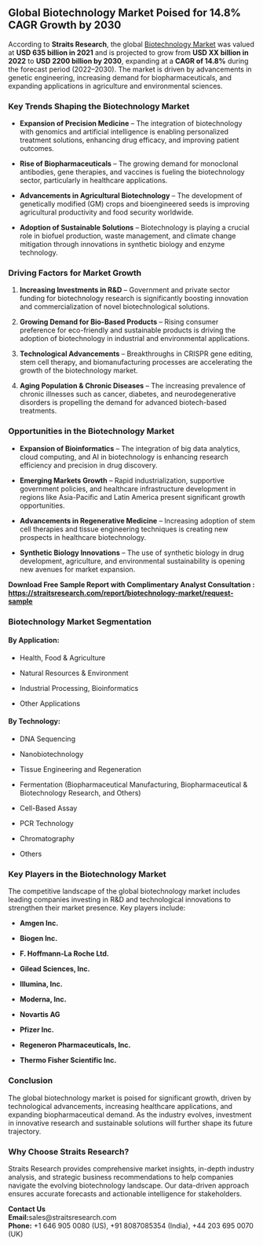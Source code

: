 <h2 data-pm-slice="">Global Biotechnology Market Poised for 14.8% CAGR Growth by 2030</h2>
<p data-pm-slice="">According to <strong>Straits Research</strong>, the global <a href="https://straitsresearch.com/report/biotechnology-market">Biotechnology Market</a> was valued at <strong>USD 635 billion in 2021</strong> and is projected to grow from <strong>USD XX billion in 2022</strong> to <strong>USD 2200 billion by 2030</strong>, expanding at a <strong>CAGR of 14.8%</strong> during the forecast period (2022&ndash;2030). The market is driven by advancements in genetic engineering, increasing demand for biopharmaceuticals, and expanding applications in agriculture and environmental sciences.</p>
<h3><strong>Key Trends Shaping the Biotechnology Market</strong></h3>
<ul data-spread="">
<li>
<p><strong>Expansion of Precision Medicine</strong> &ndash; The integration of biotechnology with genomics and artificial intelligence is enabling personalized treatment solutions, enhancing drug efficacy, and improving patient outcomes.</p>
</li>
<li>
<p><strong>Rise of Biopharmaceuticals</strong> &ndash; The growing demand for monoclonal antibodies, gene therapies, and vaccines is fueling the biotechnology sector, particularly in healthcare applications.</p>
</li>
<li>
<p><strong>Advancements in Agricultural Biotechnology</strong> &ndash; The development of genetically modified (GM) crops and bioengineered seeds is improving agricultural productivity and food security worldwide.</p>
</li>
<li>
<p><strong>Adoption of Sustainable Solutions</strong> &ndash; Biotechnology is playing a crucial role in biofuel production, waste management, and climate change mitigation through innovations in synthetic biology and enzyme technology.</p>
</li>
</ul>
<h3><strong>Driving Factors for Market Growth</strong></h3>
<ol start="" data-spread="">
<li>
<p><strong>Increasing Investments in R&amp;D</strong> &ndash; Government and private sector funding for biotechnology research is significantly boosting innovation and commercialization of novel biotechnological solutions.</p>
</li>
<li>
<p><strong>Growing Demand for Bio-Based Products</strong> &ndash; Rising consumer preference for eco-friendly and sustainable products is driving the adoption of biotechnology in industrial and environmental applications.</p>
</li>
<li>
<p><strong>Technological Advancements</strong> &ndash; Breakthroughs in CRISPR gene editing, stem cell therapy, and biomanufacturing processes are accelerating the growth of the biotechnology market.</p>
</li>
<li>
<p><strong>Aging Population &amp; Chronic Diseases</strong> &ndash; The increasing prevalence of chronic illnesses such as cancer, diabetes, and neurodegenerative disorders is propelling the demand for advanced biotech-based treatments.</p>
</li>
</ol>
<h3><strong>Opportunities in the Biotechnology Market</strong></h3>
<ul data-spread="">
<li>
<p><strong>Expansion of Bioinformatics</strong> &ndash; The integration of big data analytics, cloud computing, and AI in biotechnology is enhancing research efficiency and precision in drug discovery.</p>
</li>
<li>
<p><strong>Emerging Markets Growth</strong> &ndash; Rapid industrialization, supportive government policies, and healthcare infrastructure development in regions like Asia-Pacific and Latin America present significant growth opportunities.</p>
</li>
<li>
<p><strong>Advancements in Regenerative Medicine</strong> &ndash; Increasing adoption of stem cell therapies and tissue engineering techniques is creating new prospects in healthcare biotechnology.</p>
</li>
<li>
<p><strong>Synthetic Biology Innovations</strong> &ndash; The use of synthetic biology in drug development, agriculture, and environmental sustainability is opening new avenues for market expansion.</p>
</li>
</ul>
<p><strong>Download Free Sample Report with&nbsp;Complimentary Analyst Consultation : <a href="https://straitsresearch.com/report/biotechnology-market/request-sample">https://straitsresearch.com/report/biotechnology-market/request-sample</a><br /></strong></p>
<h3><strong>Biotechnology Market Segmentation</strong></h3>
<h4><strong>By Application:</strong></h4>
<ul data-spread="">
<li>
<p>Health, Food &amp; Agriculture</p>
</li>
<li>
<p>Natural Resources &amp; Environment</p>
</li>
<li>
<p>Industrial Processing, Bioinformatics</p>
</li>
<li>
<p>Other Applications</p>
</li>
</ul>
<h4><strong>By Technology:</strong></h4>
<ul data-spread="">
<li>
<p>DNA Sequencing</p>
</li>
<li>
<p>Nanobiotechnology</p>
</li>
<li>
<p>Tissue Engineering and Regeneration</p>
</li>
<li>
<p>Fermentation (Biopharmaceutical Manufacturing, Biopharmaceutical &amp; Biotechnology Research, and Others)</p>
</li>
<li>
<p>Cell-Based Assay</p>
</li>
<li>
<p>PCR Technology</p>
</li>
<li>
<p>Chromatography</p>
</li>
<li>
<p>Others</p>
</li>
</ul>
<h3><strong>Key Players in the Biotechnology Market</strong></h3>
<p>The competitive landscape of the global biotechnology market includes leading companies investing in R&amp;D and technological innovations to strengthen their market presence. Key players include:</p>
<ul data-spread="">
<li>
<p><strong>Amgen Inc.</strong></p>
</li>
<li>
<p><strong>Biogen Inc.</strong></p>
</li>
<li>
<p><strong>F. Hoffmann-La Roche Ltd.</strong></p>
</li>
<li>
<p><strong>Gilead Sciences, Inc.</strong></p>
</li>
<li>
<p><strong>Illumina, Inc.</strong></p>
</li>
<li>
<p><strong>Moderna, Inc.</strong></p>
</li>
<li>
<p><strong>Novartis AG</strong></p>
</li>
<li>
<p><strong>Pfizer Inc.</strong></p>
</li>
<li>
<p><strong>Regeneron Pharmaceuticals, Inc.</strong></p>
</li>
<li>
<p><strong>Thermo Fisher Scientific Inc.</strong></p>
</li>
</ul>
<h3><strong>Conclusion</strong></h3>
<p>The global biotechnology market is poised for significant growth, driven by technological advancements, increasing healthcare applications, and expanding biopharmaceutical demand. As the industry evolves, investment in innovative research and sustainable solutions will further shape its future trajectory.</p>
<h3><strong>Why Choose Straits Research?</strong></h3>
<p>Straits Research provides comprehensive market insights, in-depth industry analysis, and strategic business recommendations to help companies navigate the evolving biotechnology landscape. Our data-driven approach ensures accurate forecasts and actionable intelligence for stakeholders.</p>
<p><strong>Contact Us</strong><br /><strong>Email:</strong><a>sales@straitsresearch.com</a><br /><strong>Phone:</strong> +1 646 905 0080 (US), +91 8087085354 (India), +44 203 695 0070 (UK)</p>
